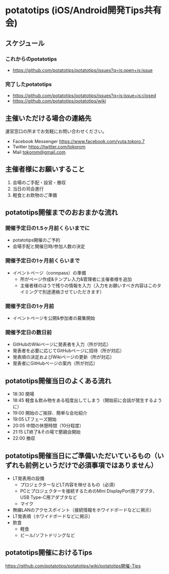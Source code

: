 # potatotips (iOS/Android開発Tips共有会) 

## スケジュール

### これからのpotatotips

- https://github.com/potatotips/potatotips/issues?q=is:open+is:issue

### 完了したpotatotips

- https://github.com/potatotips/potatotips/issues?q=is:issue+is:closed
- https://github.com/potatotips/potatotips/wiki

## 主催いただける場合の連絡先

運営窓口の所までお気軽にお問い合わせください。

- Facebook Messenger https://www.facebook.com/yuta.tokoro.7
- Twitter https://twitter.com/tokorom
- Mail tokorom@gmail.com

## 主催者様にお願いすること

1. 会場のご手配・設営・撤収
2. 当日の司会進行
3. 軽食とお飲物のご準備

## potatotips開催までのおおまかな流れ

### 開催予定日の1.5ヶ月前くらいまでに

- potatotips開催のご予約
- 会場手配と開催日時/参加人数の決定

### 開催予定日の1ヶ月前くらいまで

- イベントページ（connpass）の準備
    - 所がページ作成&テンプレ入力&管理者に主催者様を追加
    - 主催者様のほうで残りの情報を入力（入力をお願いすべき内容はこのタイミングで別途連絡させていただきます）

### 開催予定日の1ヶ月前

- イベントページを公開&参加者の募集開始

### 開催予定日の数日前

- GitHubのWikiページに発表者を入力（所が対応）
- 発表者を必要に応じてGitHubページに招待（所が対応）
- 発表順の決定およびWikiページの更新（所が対応）
- 発表者にGitHubページの案内（所が対応）

## potatotips開催当日のよくある流れ

- 18:30 開場
- 18:45 軽食＆飲み物をある程度出してしまう（開始前に会話が発生するように）
- 19:00 開始のご挨拶、簡単な会社紹介
- 19:05 LTフェーズ開始
- 20:05 中間の休憩時間（10分程度）
- 21:15 LT終了&その場で懇親会開始
- 22:00 撤収

## potatotips開催当日にご準備いただいているもの（いずれも前例というだけで必須事項ではありません）

- LT発表用の設備
    - プロジェクターなどLT内容を映せるもの（必須）
    - PCとプロジェクターを接続するためのMini DisplayPort用アダプタ、USB Type-C用アダプタなど
    - マイク
- 無線LANのアクセスポイント（接続情報をホワイドボードなどに掲示）
- LT発表順（ホワイドボードなどに掲示）
- 飲食
    - 軽食
    - ビール/ソフトドリングなど

## potatotips開催におけるTips

https://github.com/potatotips/potatotips/wiki/potatotips開催-Tips

